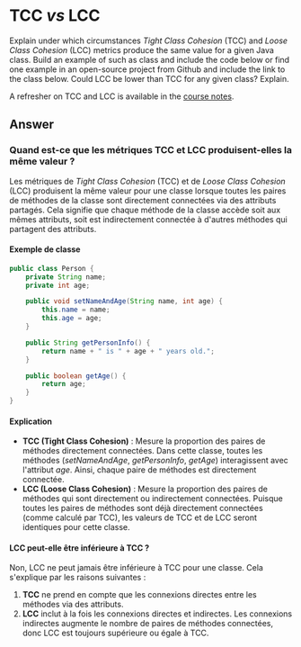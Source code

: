 # TCC *vs* LCC

Explain under which circumstances *Tight Class Cohesion* (TCC) and *Loose Class Cohesion* (LCC) metrics produce the same value for a given Java class. Build an example of such as class and include the code below or find one example in an open-source project from Github and include the link to the class below. Could LCC be lower than TCC for any given class? Explain.

A refresher on TCC and LCC is available in the [course notes](https://oscarlvp.github.io/vandv-classes/#cohesion-graph).

## Answer

### Quand est-ce que les métriques TCC et LCC produisent-elles la même valeur ?

Les métriques de *Tight Class Cohesion* (TCC) et de *Loose Class Cohesion* (LCC) produisent la même valeur pour une classe lorsque toutes les paires de méthodes de la classe sont directement connectées via des attributs partagés. Cela signifie que chaque méthode de la classe accède soit aux mêmes attributs, soit est indirectement connectée à d'autres méthodes qui partagent des attributs.

#### Exemple de classe

```java
public class Person {
    private String name;
    private int age;

    public void setNameAndAge(String name, int age) {
        this.name = name;
        this.age = age;
    }

    public String getPersonInfo() {
        return name + " is " + age + " years old.";
    }

    public boolean getAge() {
        return age;
    }
}
```

#### Explication
- **TCC (Tight Class Cohesion)** : Mesure la proportion des paires de méthodes directement connectées. Dans cette classe, toutes les méthodes (*setNameAndAge*, *getPersonInfo*, *getAge*) interagissent avec l'attribut *age*. Ainsi, chaque paire de méthodes est directement connectée.
- **LCC (Loose Class Cohesion)** : Mesure la proportion des paires de méthodes qui sont directement ou indirectement connectées. Puisque toutes les paires de méthodes sont déjà directement connectées (comme calculé par TCC), les valeurs de TCC et de LCC seront identiques pour cette classe.

#### LCC peut-elle être inférieure à TCC ?
Non, LCC ne peut jamais être inférieure à TCC pour une classe. Cela s'explique par les raisons suivantes :

1. **TCC** ne prend en compte que les connexions directes entre les méthodes via des attributs.
2. **LCC** inclut à la fois les connexions directes et indirectes. Les connexions indirectes augmente le nombre de paires de méthodes connectées, donc LCC est toujours supérieure ou égale à TCC.

